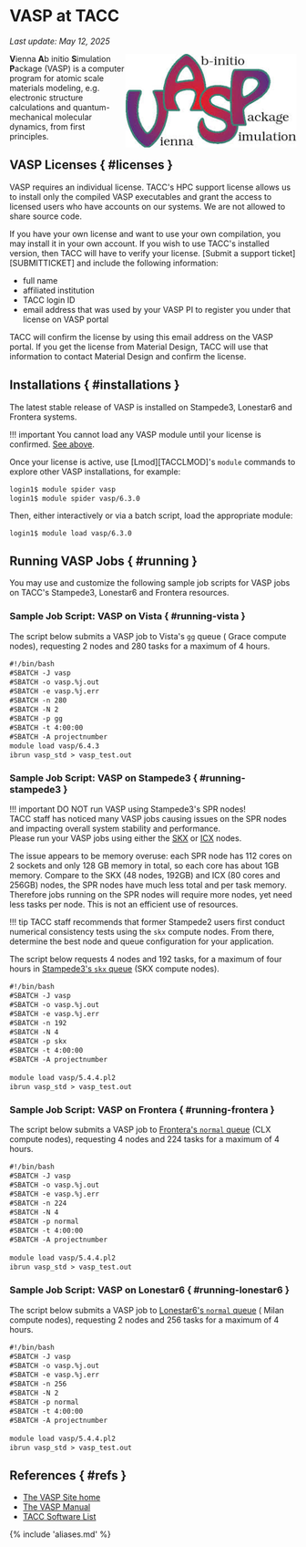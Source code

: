 # VASP at TACC
*Last update: May 12, 2025*

<!-- ![VASP logo](../imgs/vasp-logo.png){ .align-right width="300" } -->
<img src="../imgs/vasp-logo.png" width="300" alt="VASP logo" align="right">

**V**ienna **A**b initio **S**imulation **P**ackage (VASP) is a computer program for atomic scale materials modeling, e.g. electronic structure calculations and quantum-mechanical molecular dynamics, from first principles.


## VASP Licenses { #licenses }

VASP requires an individual license. TACC's HPC support license allows us to install only the compiled VASP executables and grant the access to licensed users who have accounts on our systems. We are not allowed to share source code.

If you have your own license and want to use your own compilation, you may install it in your own account. If you wish to use TACC's installed version, then TACC will have to verify your license. [Submit a support ticket][SUBMITTICKET] and include the following information: 

* full name 
* affiliated institution 
* TACC login ID 
* email address that was used by your VASP PI to register you under that license on VASP portal

TACC will confirm the license by using this email address on the VASP portal. If you get the license from Material Design, TACC will use that information to contact Material Design and confirm the license. 

## Installations { #installations }

The latest stable release of VASP is installed on Stampede3, Lonestar6 and Frontera systems. 

!!! important
	You cannot load any VASP module until your license is confirmed. [See above](#licenses).

Once your license is active, use [Lmod][TACCLMOD]'s `module` commands to explore other VASP installations, for example:

``` cmd-line
login1$ module spider vasp
login1$ module spider vasp/6.3.0
```

Then, either interactively or via a batch script, load the appropriate module:

``` cmd-line
login1$ module load vasp/6.3.0
```

## Running VASP Jobs { #running }

You may use and customize the following sample job scripts for VASP jobs on TACC's Stampede3, Lonestar6 and Frontera resources.

### Sample Job Script: VASP on Vista { #running-vista }

The script below submits a VASP job to Vista's `gg` queue ( Grace compute nodes), requesting 2 nodes and 280 tasks for a maximum of 4 hours.

```job-script
#!/bin/bash
#SBATCH -J vasp
#SBATCH -o vasp.%j.out
#SBATCH -e vasp.%j.err
#SBATCH -n 280
#SBATCH -N 2
#SBATCH -p gg
#SBATCH -t 4:00:00
#SBATCH -A projectnumber
module load vasp/6.4.3
ibrun vasp_std > vasp_test.out
```

### Sample Job Script: VASP on Stampede3 { #running-stampede3 }


!!! important
	DO NOT run VASP using Stampede3's SPR nodes!<br> TACC staff has noticed many VASP jobs causing issues on the SPR nodes and impacting overall system stability and performance.<br> Please run your VASP jobs using either the [SKX](../../hpc/stampede3#table3) or [ICX](../../hpc/stampede3#table4) nodes.   

The issue appears to be memory overuse: each SPR node has 112 cores on 2 sockets and only 128 GB memory in total, so each core has about 1GB memory.  Compare to the SKX (48 nodes, 192GB) and ICX (80 cores and 256GB) nodes, the SPR nodes have much less total and per task memory.  Therefore jobs running on the SPR nodes will require more nodes, yet need less tasks per node.  This is not an efficient use of resources.


!!! tip
	TACC staff recommends that former Stampede2 users first conduct numerical consistency tests using the `skx` compute nodes. From there, determine the best node and queue configuration for your application.

The script below requests 4 nodes and 192 tasks, for a maximum of four hours in [Stampede3's `skx` queue](../../hpc/stampede3/#queues) (SKX compute nodes). 


``` job-script
#!/bin/bash 
#SBATCH -J vasp          
#SBATCH -o vasp.%j.out     
#SBATCH -e vasp.%j.err 
#SBATCH -n 192         
#SBATCH -N 4 
#SBATCH -p skx      
#SBATCH -t 4:00:00        
#SBATCH -A projectnumber

module load vasp/5.4.4.pl2
ibrun vasp_std > vasp_test.out
```

### Sample Job Script: VASP on Frontera { #running-frontera }

The script below submits a VASP job to [Frontera's `normal` queue](../../hpc/frontera/#queues) (CLX compute nodes), requesting 4 nodes and 224 tasks for a maximum of 4 hours. 

``` job-script
#!/bin/bash 
#SBATCH -J vasp          
#SBATCH -o vasp.%j.out     
#SBATCH -e vasp.%j.err 
#SBATCH -n 224         
#SBATCH -N 4 
#SBATCH -p normal      
#SBATCH -t 4:00:00        
#SBATCH -A projectnumber

module load vasp/5.4.4.pl2
ibrun vasp_std > vasp_test.out
```
### Sample Job Script: VASP on Lonestar6 { #running-lonestar6 }

The script below submits a VASP job to [Lonestar6's `normal` queue](../../hpc/lonestar6#queues) ( Milan compute nodes), requesting 2 nodes and 256 tasks for a maximum of 4 hours. 

``` job-script
#!/bin/bash 
#SBATCH -J vasp          
#SBATCH -o vasp.%j.out     
#SBATCH -e vasp.%j.err 
#SBATCH -n 256         
#SBATCH -N 2 
#SBATCH -p normal      
#SBATCH -t 4:00:00        
#SBATCH -A projectnumber

module load vasp/5.4.4.pl2
ibrun vasp_std > vasp_test.out
```

## References { #refs }

* [The VASP Site home](https://www.vasp.at/)
* [The VASP Manual](https://www.vasp.at/wiki/index.php/The_VASP_Manual)
* [TACC Software List](https://tacc.utexas.edu/use-tacc/software-list/)

{% include 'aliases.md' %}
